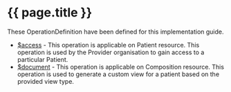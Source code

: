 # {{ page.title }}

These OperationDefinition have been defined for this implementation guide.


* [$access](OperationDefinition-ncdhc-patient-access.html) - This operation is applicable on Patient resource. This operation is used by the Provider organisation to gain access to a particular Patient.
* [$document](OperationDefinition-ncdhc-composition-document.html) - This operation is applicable on Composition resource. This operation is used to generate a custom view for a patient based on the provided view type.  

